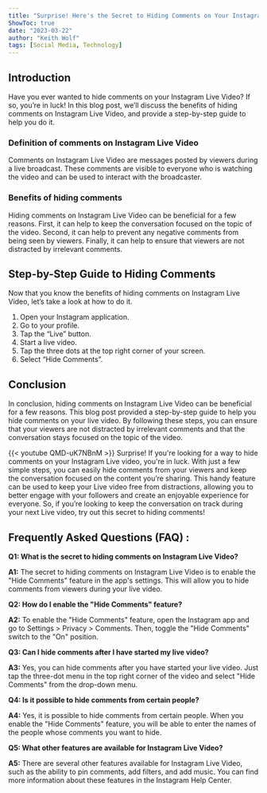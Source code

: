 ```yaml
---
title: "Surprise! Here's the Secret to Hiding Comments on Your Instagram Live Video!"
ShowToc: true 
date: "2023-03-22"
author: "Keith Wolf" 
tags: [Social Media, Technology]
---
```

## Introduction

Have you ever wanted to hide comments on your Instagram Live Video? If so, you’re in luck! In this blog post, we’ll discuss the benefits of hiding comments on Instagram Live Video, and provide a step-by-step guide to help you do it.

### Definition of comments on Instagram Live Video

Comments on Instagram Live Video are messages posted by viewers during a live broadcast. These comments are visible to everyone who is watching the video and can be used to interact with the broadcaster.

### Benefits of hiding comments

Hiding comments on Instagram Live Video can be beneficial for a few reasons. First, it can help to keep the conversation focused on the topic of the video. Second, it can help to prevent any negative comments from being seen by viewers. Finally, it can help to ensure that viewers are not distracted by irrelevant comments.

## Step-by-Step Guide to Hiding Comments

Now that you know the benefits of hiding comments on Instagram Live Video, let’s take a look at how to do it.

1. Open your Instagram application.
2. Go to your profile.
3. Tap the “Live” button.
4. Start a live video.
5. Tap the three dots at the top right corner of your screen.
6. Select “Hide Comments”.

## Conclusion

In conclusion, hiding comments on Instagram Live Video can be beneficial for a few reasons. This blog post provided a step-by-step guide to help you hide comments on your live video. By following these steps, you can ensure that your viewers are not distracted by irrelevant comments and that the conversation stays focused on the topic of the video.

{{< youtube QMD-uK7NBnM >}} 
Surprise! If you're looking for a way to hide comments on your Instagram Live video, you're in luck. With just a few simple steps, you can easily hide comments from your viewers and keep the conversation focused on the content you’re sharing. This handy feature can be used to keep your Live video free from distractions, allowing you to better engage with your followers and create an enjoyable experience for everyone. So, if you’re looking to keep the conversation on track during your next Live video, try out this secret to hiding comments!

## Frequently Asked Questions (FAQ) :
**Q1: What is the secret to hiding comments on Instagram Live Video?**

**A1:** The secret to hiding comments on Instagram Live Video is to enable the "Hide Comments" feature in the app's settings. This will allow you to hide comments from viewers during your live video. 

**Q2: How do I enable the "Hide Comments" feature?**

**A2:** To enable the "Hide Comments" feature, open the Instagram app and go to Settings > Privacy > Comments. Then, toggle the "Hide Comments" switch to the "On" position. 

**Q3: Can I hide comments after I have started my live video?**

**A3:** Yes, you can hide comments after you have started your live video. Just tap the three-dot menu in the top right corner of the video and select "Hide Comments" from the drop-down menu. 

**Q4: Is it possible to hide comments from certain people?**

**A4:** Yes, it is possible to hide comments from certain people. When you enable the "Hide Comments" feature, you will be able to enter the names of the people whose comments you want to hide. 

**Q5: What other features are available for Instagram Live Video?**

**A5:** There are several other features available for Instagram Live Video, such as the ability to pin comments, add filters, and add music. You can find more information about these features in the Instagram Help Center.


